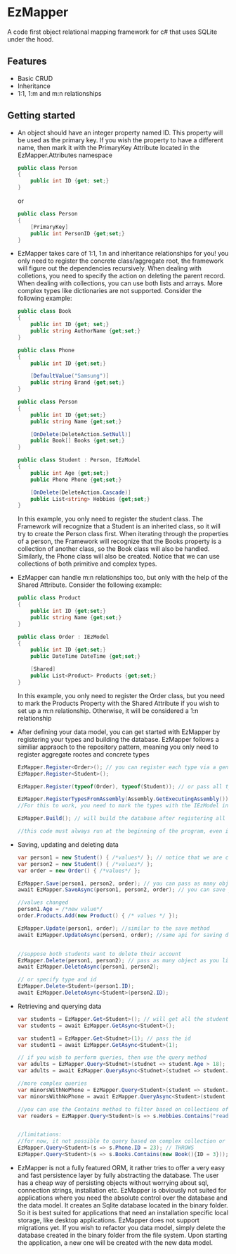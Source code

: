 # EzMapper

A code first object relational mapping framework for c# that uses SQLite under the hood.

## Features

- Basic CRUD
- Inheritance
- 1:1, 1:m and m:n relationships

## Getting started

- An object should have an integer property named ID. This property will be used as the primary key. If you wish the property to have a different name, then mark it with the PrimaryKey Attribute located in the EzMapper.Attributes namespace

  ```c#
  public class Person
  {
      public int ID {get; set;}
  }
  ```

  or

  ```c#
  public class Person
  {
      [PrimaryKey]
      public int PersonID {get;set;}
  }
  ```

- EzMapper takes care of 1:1, 1:n and inheritance relationships for you! you only need to register the concrete class/aggregate root, the framework will figure out the dependencies recursively. When dealing with colletions,
  you need to specify the action on deleting the parent record.
  When dealing with collections, you can use both lists and arrays. More complex types like dictionaries are not supported.
  Consider the following example:

  ```c#
  public class Book
  {
      public int ID {get; set;}
      public string AuthorName {get;set;}
  }

  public class Phone
  {
      public int ID {get;set;}

      [DefaultValue("Samsung")]
      public string Brand {get;set;}
  }

  public class Person
  {
      public int ID {get;set;}
      public string Name {get;set;}

      [OnDelete(DeleteAction.SetNull)]
      public Book[] Books {get;set;}
  }

  public class Student : Person, IEzModel
  {
      public int Age {get;set;}
      public Phone Phone {get;set;}

      [OnDelete(DeleteAction.Cascade)]
      public List<string> Hobbies {get;set;}
  }
  ```

  In this example, you only need to register the student class. The Framework will recognize that a Student is an inherited class, so it will try to create the Person class first. When iterating through the properties of a person, the Framework will recognize that the Books property is a collection of another class, so the Book class will also be handled. Similarly, the Phone class will also be created. Notice that we can use collections of both primitive and complex types.

- EzMapper can handle m:n relationships too, but only with the help of the Shared Attribute. Consider the following example:

  ```c#
  public class Product
  {
      public int ID {get;set;}
      public string Name {get;set;}
  }

  public class Order : IEzModel
  {
      public int ID {get;set;}
      public DateTime DateTime {get;set;}

      [Shared]
      public List<Product> Products {get;set;}
  }
  ```

  In this example, you only need to register the Order class, but you need to mark the Products Property with the Shared Attribute if you wish to set up a m:n relationship. Otherwise, it will be considered a 1:n relationship

- After defining your data model, you can get started with EzMapper by registering your types and building the database. EzMapper follows a similiar appraoch to the repository pattern, meaning you only need to register aggregate rootes and concrete types

  ```c#
  EzMapper.Register<Order>(); // you can register each type via a generic method
  EzMapper.Register<Student>();

  EzMapper.Register(typeof(Order), typeof(Student)); // or pass all types via a single call

  EzMapper.RegisterTypesFromAssembly(Assembly.GetExecutingAssembly()); // or scan the assembly for types.
  //For this to work, you need to mark the types with the IEzModel interface

  EzMapper.Build(); // will build the database after registering all types

  //this code must always run at the beginning of the program, even if the databsae allready exists
  ```

- Saving, updating and deleting data

  ```c#
  var person1 = new Student() { /*values*/ }; // notice that we are creating a student as a person
  var person2 = new Student() { /*values*/ };
  var order = new Order() { /*values*/ };

  EzMapper.Save(person1, person2, order); // you can pass as many objects as you want to the save method
  await EzMapper.SaveAsync(person1, person2, order); // you can save your data async as well

  //values changed
  person1.Age = /*new value*/
  order.Products.Add(new Product() { /* values */ });

  EzMapper.Update(person1, order); //similar to the save method
  await EzMapper.UpdateAsync(person1, order); //same api for saving data


  //suppose both students want to delete their account
  EzMapper.Delete(person1, person2); // pass as many object as you like
  await EzMapper.DeleteAsync(person1, person2);

  // or specify type and id
  EzMapper.Delete<Student>(person1.ID);
  await EzMapper.DeleteAsync<Student>(person2.ID);
  ```

- Retrieving and querying data

  ```c#
  var students = EzMapper.Get<Student>(); // will get all the students
  var students = await EzMapper.GetAsync<Student>();

  var student1 = EzMapper.Get<Studnet>(1); // pass the id
  var student1 = await EzMapper.GetAsync<Student>(1);

  // if you wish to perform queries, then use the query method
  var adults = EzMapper.Query<Studnet>(studnet => student.Age > 18);
  var adults = await EzMapper.QueryAsync<Studnet>(studnet => student.Age > 18);

  //more complex queries
  var minorsWithNoPhone = EzMapper.Query<Student>(student => student.Age < 18 && student.Phone == null);
  var minorsWithNoPhone = await EzMapper.QueryAsync<Student>(student => student.Age < 18 && student.Phone == null);

  //you can use the Contains method to filter based on collections of PRIMITIVES
  var readers = EzMapper.Query<Student>(s => s.Hobbies.Contains("reading"));


  //limitations:
  //for now, it not possible to query based on complex collection or nested properties. for example:
  EzMapper.Query<Student>(s => s.Phone.ID = 23); // THROWS
  EzMapper.Query<Student>(s => s.Books.Contains(new Book(){ID = 3})); // THROWS
  ```

- EzMapper is not a fully featured ORM, it rather tries to offer a very easy and fast persistence layer by fully abstracting the database. The user has a cheap way of persisting objects without worrying about sql, connection strings, installation etc. EzMapper is obviously not suited for applications where you need the absolute control over the database and the data model. It creates an Sqlite database located in the binary folder. So it is best suited for applications that need an installation specific local storage, like desktop applications. EzMapper does not support migrations yet. If you wish to refactor you data model, simply delete the database created in the binary folder from the file system. Upon starting the application, a new one will be created with the new data model.
